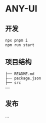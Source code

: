# ANY-UI

## 开发
```bash
npx pnpm i
npm run start
```

## 项目结构
```
├── README.md
├── package.json
├── src
……
```

## 发布
  ...